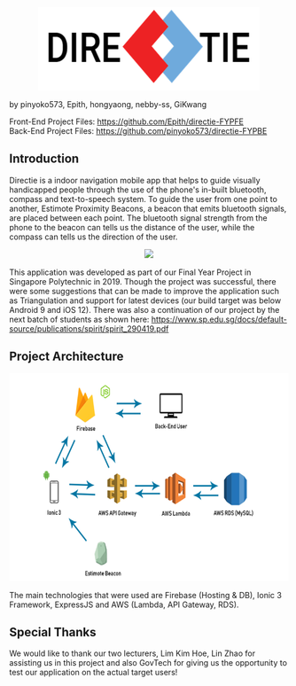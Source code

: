 <p align="center">
  <img width="400" height="150" src="https://github.com/pinyoko573/directie/blob/master/Presentation/logo.png">
</p>

by pinyoko573, Epith, hongyaong, nebby-ss, GiKwang

Front-End Project Files: https://github.com/Epith/directie-FYPFE <br>
Back-End Project Files: https://github.com/pinyoko573/directie-FYPBE

## Introduction
Directie is a indoor navigation mobile app that helps to guide visually handicapped people through the use of the phone's in-built bluetooth, compass and text-to-speech system. To guide the user from one point to another, Estimote Proximity Beacons, a beacon that emits bluetooth signals, are placed between each point. The bluetooth signal strength from the phone to the beacon can tells us the distance of the user, while the compass can tells us the direction of the user.

<p align="center">
  <a href="https://www.youtube.com/watch?v=NUSaXaq3a3Y">
    <img src="http://img.youtube.com/vi/NUSaXaq3a3Y/0.jpg">
  </a>
</p>

This application was developed as part of our Final Year Project in Singapore Polytechnic in 2019. Though the project was successful, there were some suggestions that can be made to improve the application such as Triangulation and support for latest devices (our build target was below Android 9 and iOS 12). There was also a continuation of our project by the next batch of students as shown here: https://www.sp.edu.sg/docs/default-source/publications/spirit/spirit_290419.pdf

## Project Architecture
<p align="center">
  <img width="600" height="375" src="https://github.com/pinyoko573/directie/blob/master/Presentation/architecture.png">
</p>
The main technologies that were used are Firebase (Hosting & DB), Ionic 3 Framework, ExpressJS and AWS (Lambda, API Gateway, RDS).

## Special Thanks
We would like to thank our two lecturers, Lim Kim Hoe, Lin Zhao for assisting us in this project and also GovTech for giving us the opportunity to test our application on the actual target users!
